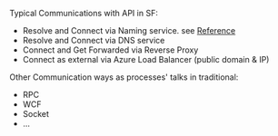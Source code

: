Typical Communications with API in SF:
- Resolve and Connect via Naming service. see <a href="https://docs.microsoft.com/en-us/azure/service-fabric/service-fabric-reliable-services-communication" target="_blank">Reference</a>
- Resolve and Connect via DNS service
- Connect and Get Forwarded via Reverse Proxy
- Connect as external via Azure Load Balancer (public domain & IP)

Other Communication ways as processes' talks in traditional:
- RPC
- WCF
- Socket
- ...

